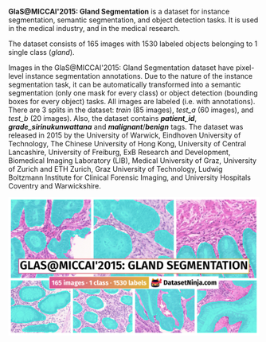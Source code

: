 **GlaS@MICCAI'2015: Gland Segmentation** is a dataset for instance segmentation, semantic segmentation, and object detection tasks. It is used in the medical industry, and in the medical research. 

The dataset consists of 165 images with 1530 labeled objects belonging to 1 single class (*gland*).

Images in the GlaS@MICCAI'2015: Gland Segmentation dataset have pixel-level instance segmentation annotations. Due to the nature of the instance segmentation task, it can be automatically transformed into a semantic segmentation (only one mask for every class) or object detection (bounding boxes for every object) tasks. All images are labeled (i.e. with annotations). There are 3 splits in the dataset: *train* (85 images), *test_a* (60 images), and *test_b* (20 images). Also, the dataset contains ***patient_id***, ***grade_sirinukunwattana*** and ***malignant***/***benign*** tags. The dataset was released in 2015 by the University of Warwick, Eindhoven University of Technology, The Chinese University of Hong Kong, University of Central Lancashire, University of Freiburg, ExB Research and Development, Biomedical Imaging Laboratory (LIB), Medical University of Graz, University of Zurich and ETH Zurich, Graz University of Technology, Ludwig Boltzmann Institute for Clinical Forensic Imaging, and University Hospitals Coventry and Warwickshire.

<img src="https://github.com/dataset-ninja/gland-segmentation/raw/main/visualizations/poster.png">
